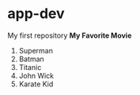 # app-dev
My first repository
**My Favorite Movie**
1. Superman
2. Batman
3. Titanic
4. John Wick
5. Karate Kid

